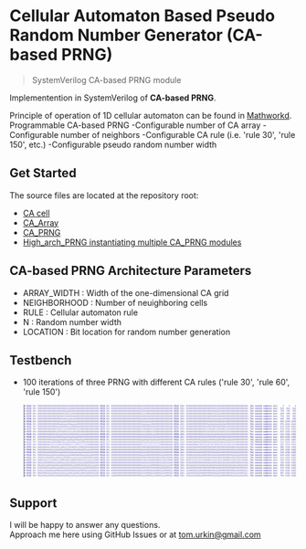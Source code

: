 # Cellular Automaton Based Pseudo Random Number Generator (CA-based PRNG)

> SystemVerilog CA-based PRNG module   

Implementention in SystemVerilog of __CA-based PRNG__.  

Principle of operation of 1D cellular automaton can be found in [Mathworkd](https://mathworld.wolfram.com/ElementaryCellularAutomaton.html).
Programmable CA-based PRNG
	-Configurable number of CA array
	-Configurable number of neighbors
	-Configurable CA rule (i.e. 'rule 30', 'rule 150', etc.)
	-Configurable pseudo random number width

## Get Started

The source files  are located at the repository root:

- [CA cell](./CA_Cell.sv)
- [CA_Array](./CA_Array.sv)
- [CA_PRNG](./CA_PRNG.sv)
- [High_arch_PRNG instantiating multiple CA_PRNG modules](./High_arch_PRNG.sv)

## CA-based PRNG Architecture Parameters
- ARRAY_WIDTH : Width of the one-dimensional CA grid
- NEIGHBORHOOD : Number of neuighboring cells
- RULE : Cellular automaton rule
- N : Random number width
- LOCATION : Bit location for random number generation

## Testbench

- 100 iterations of three PRNG with different CA rules ('rule 30', 'rule 60', 'rule 150') 

	![Terminal](./docs/terminal.JPG) 


## Support

I will be happy to answer any questions.  
Approach me here using GitHub Issues or at tom.urkin@gmail.com